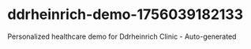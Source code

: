# ddrheinrich-demo-1756039182133
Personalized healthcare demo for Ddrheinrich Clinic - Auto-generated
